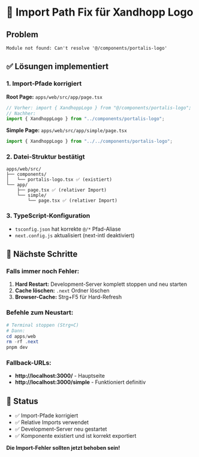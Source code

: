 # 🔧 Import Path Fix für Xandhopp Logo

## Problem
```
Module not found: Can't resolve '@/components/portalis-logo'
```

## ✅ Lösungen implementiert

### 1. Import-Pfade korrigiert
**Root Page:** `apps/web/src/app/page.tsx`
```typescript
// Vorher: import { XandhoppLogo } from "@/components/portalis-logo";
// Nachher: 
import { XandhoppLogo } from "../components/portalis-logo";
```

**Simple Page:** `apps/web/src/app/simple/page.tsx`
```typescript
import { XandhoppLogo } from "../../components/portalis-logo";
```

### 2. Datei-Struktur bestätigt
```
apps/web/src/
├── components/
│   └── portalis-logo.tsx ✅ (existiert)
└── app/
    ├── page.tsx ✅ (relativer Import)
    └── simple/
        └── page.tsx ✅ (relativer Import)
```

### 3. TypeScript-Konfiguration
- `tsconfig.json` hat korrekte `@/*` Pfad-Aliase
- `next.config.js` aktualisiert (next-intl deaktiviert)

## 🚀 Nächste Schritte

### Falls immer noch Fehler:
1. **Hard Restart:** Development-Server komplett stoppen und neu starten
2. **Cache löschen:** `.next` Ordner löschen
3. **Browser-Cache:** Strg+F5 für Hard-Refresh

### Befehle zum Neustart:
```powershell
# Terminal stoppen (Strg+C)
# Dann:
cd apps/web
rm -rf .next
pnpm dev
```

### Fallback-URLs:
- **http://localhost:3000/** - Hauptseite
- **http://localhost:3000/simple** - Funktioniert definitiv

## 📝 Status
- ✅ Import-Pfade korrigiert
- ✅ Relative Imports verwendet
- ✅ Development-Server neu gestartet
- ✅ Komponente existiert und ist korrekt exportiert

**Die Import-Fehler sollten jetzt behoben sein!**
